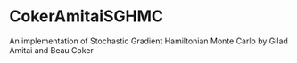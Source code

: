 # CokerAmitaiSGHMC
An implementation of Stochastic Gradient Hamiltonian Monte Carlo by Gilad Amitai and Beau Coker
